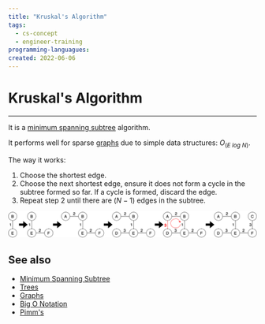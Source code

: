 ```yaml
---
title: "Kruskal's Algorithm"
tags:
  - cs-concept
  - engineer-training
programming-languagues:
created: 2022-06-06
---
```

# Kruskal's Algorithm
---
It is a [minimum spanning subtree](minimum-spanning-subtree.md) algorithm.

It performs well for sparse [graphs](graphs.md) due to simple data structures: $O_(E\ log\ N)$.

The way it works:
1. Choose the shortest edge.
2. Choose the next shortest edge, ensure it does not form a cycle in the subtree formed so far. If a cycle is formed, discard the edge.
3. Repeat step 2 until there are $(N-1)$ edges in the subtree.

![](images/kruskals.png)

## See also
- [Minimum Spanning Subtree](minimum-spanning-subtree.md)
- [Trees](trees.md)
- [Graphs](graphs.md)
- [Big O Notation](big-o-notation.md)
- [Pimm's](pimms-algorithm.md)
